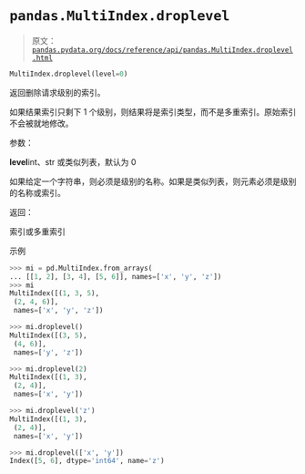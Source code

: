 # `pandas.MultiIndex.droplevel`

> 原文：[`pandas.pydata.org/docs/reference/api/pandas.MultiIndex.droplevel.html`](https://pandas.pydata.org/docs/reference/api/pandas.MultiIndex.droplevel.html)

```py
MultiIndex.droplevel(level=0)
```

返回删除请求级别的索引。

如果结果索引只剩下 1 个级别，则结果将是索引类型，而不是多重索引。原始索引不会被就地修改。

参数：

**level**int、str 或类似列表，默认为 0

如果给定一个字符串，则必须是级别的名称。如果是类似列表，则元素必须是级别的名称或索引。

返回：

索引或多重索引

示例

```py
>>> mi = pd.MultiIndex.from_arrays(
... [[1, 2], [3, 4], [5, 6]], names=['x', 'y', 'z'])
>>> mi
MultiIndex([(1, 3, 5),
 (2, 4, 6)],
 names=['x', 'y', 'z']) 
```

```py
>>> mi.droplevel()
MultiIndex([(3, 5),
 (4, 6)],
 names=['y', 'z']) 
```

```py
>>> mi.droplevel(2)
MultiIndex([(1, 3),
 (2, 4)],
 names=['x', 'y']) 
```

```py
>>> mi.droplevel('z')
MultiIndex([(1, 3),
 (2, 4)],
 names=['x', 'y']) 
```

```py
>>> mi.droplevel(['x', 'y'])
Index([5, 6], dtype='int64', name='z') 
```
